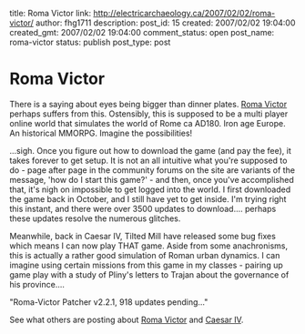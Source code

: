 title: Roma Victor
link: http://electricarchaeology.ca/2007/02/02/roma-victor/
author: fhg1711
description: 
post_id: 15
created: 2007/02/02 19:04:00
created_gmt: 2007/02/02 19:04:00
comment_status: open
post_name: roma-victor
status: publish
post_type: post

# Roma Victor

There is a saying about eyes being bigger than dinner plates. [Roma Victor](http://www.roma-victor.com/) perhaps suffers from this. Ostensibly, this is supposed to be a multi player online world that simulates the world of Rome ca AD180. Iron age Europe. An historical MMORPG. Imagine the possibilities!  
  
...sigh. Once you figure out how to download the game (and pay the fee), it takes forever to get setup. It is not an all intuitive what you're supposed to do - page after page in the community forums on the site are variants of the message, 'how do I start this game?' - and then, once you've accomplished that, it's nigh on impossible to get logged into the world. I first downloaded the game back in October, and I still have yet to get inside. I'm trying right this instant, and there were over 3500 updates to download.... perhaps these updates resolve the numerous glitches.  
  
Meanwhile, back in Caesar IV, Tilted Mill have released some bug fixes which means I can now play THAT game. Aside from some anachronisms, this is actually a rather good simulation of Roman urban dynamics. I can imagine using certain missions from this game in my classes - pairing up game play with a study of Pliny's letters to Trajan about the governance of his province....  
  
"Roma-Victor Patcher v2.2.1, 918 updates pending..."  
  
See what others are posting about [Roma Victor](http://technorati.com/tag/roma+victor) and [Caesar IV](http://technorati.com/posts/tag/%22caesar+iv%22).